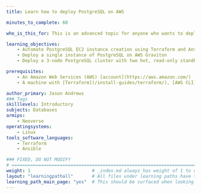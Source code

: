 ```yaml
---
title: Learn how to deploy PostgreSQL on AWS 

minutes_to_complete: 60   

who_is_this_for: This is an advanced topic for anyone who wants to deploy PostgreSQL on AWS Graviton processors.

learning_objectives: 
    - Automate PostgreSQL EC2 instance creation using Terraform and Ansible
    - Deploy a single instance of PostgreSQL on AWS Graviton 
    - Deploy a 3-node PostgreSQL cluster with two hot, read-only standby servers on AWS Graviton

prerequisites:
    - An Amazon Web Services (AWS) [account](https://aws.amazon.com/)
    - A machine with [Terraform](/install-guides/terraform/), [AWS CLI](/install-guides/aws-cli), and [Ansible](/install-guides/ansible/) installed

author_primary: Jason Andrews
### Tags
skilllevels: Introductory
subjects: Databases
armips:
    - Neoverse
operatingsystems:
    - Linux
tools_software_languages:
    - Terraform
    - Ansible

### FIXED, DO NOT MODIFY
# ================================================================================
weight: 1                       # _index.md always has weight of 1 to order correctly
layout: "learningpathall"       # All files under learning paths have this same wrapper
learning_path_main_page: "yes"  # This should be surfaced when looking for related content. Only set for _index.md of learning path content.
---
```




